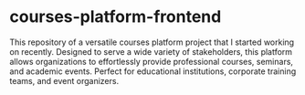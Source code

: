 # courses-platform-frontend
This repository of a versatile courses platform project that I started working on recently. Designed to serve a wide variety of stakeholders, this platform allows organizations to effortlessly provide professional courses, seminars, and academic events. Perfect for educational institutions, corporate training teams, and event organizers.
